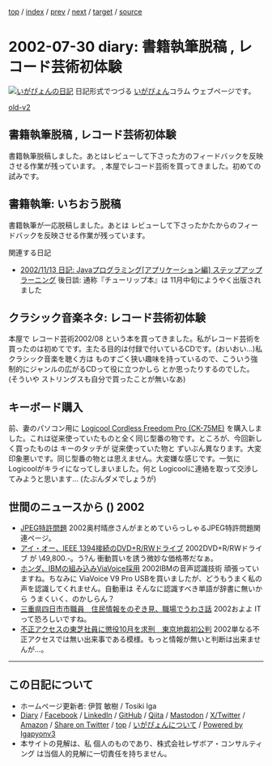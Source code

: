 [top](../index.html) 
 / [index](index.html) 
 / [prev](ig020729.html) 
 / [next](ig020731.html) 
 / [target](https://www.igapyon.jp/igapyon/diary/2002/ig020730.html) 
 / [source](https://github.com/igapyon/diary/blob/master/2002/ig020730.src.md) 

2002-07-30 diary: 書籍執筆脱稿 , レコード芸術初体験
=====================================================================================================
[![いがぴょんの日記](https://www.igapyon.jp/igapyon/diary/images/iga202308_64.jpg "いがぴょん")](https://www.igapyon.jp/igapyon/diary/memo/memoigapyon.html) 日記形式でつづる [いがぴょん](https://www.igapyon.jp/igapyon/diary/memo/memoigapyon.html)コラム ウェブページです。

[old-v2](ig020730-orig.html)

## 書籍執筆脱稿 , レコード芸術初体験

書籍執筆脱稿しました。あとはレビューして下さった方のフィードバックを反映させる作業が残っています。 , 本屋でレコード芸術を買ってきました。初めての試みです。


## 書籍執筆: いちおう脱稿

書籍執筆が一応脱稿しました。あとは レビューして下さったかたからのフィードバックを反映させる作業が残っています。

関連する日記

* [2002/11/13 日記: Javaプログラミング[アプリケーション編] ステップアップラーニング](ig021113.html)
  後日談: 通称『チューリップ本』は 11月中旬にようやく出版されました

## クラシック音楽ネタ: レコード芸術初体験

本屋で レコード芸術2002/08 という本を買ってきました。私がレコード芸術を買ったのは初めてです。主たる目的は付録で付いているCDです。(おいおい…)私 クラシック音楽を聴く方は ものすごく狭い趣味を持っているので、こういう強制的にジャンルの広がるCDって役に立つかしら とか思ったりするのでした。
(そういや ストリングスも自分で買ったことが無いなあ)

## キーボード購入

前、妻のパソコン用に [Logicool 
Cordless Freedom Pro (CK-75ME)](http://www.logicool.co.jp/cf/products/productoverview.html/key8.html) を購入しました。これは従来使っていたものと全く同じ型番の物です。ところが、今回新しく買ったものは キーのタッチが 従来使っていた物と ずいぶん異なります。大変印象悪いです。同じ型番の物とは思えません。大変嫌な感じです。一気に
Logicoolがキライになってしまいました。何と Logicoolに連絡を取って交渉してみようと思います…
(たぶんダメでしょうが)

## 世間のニュースから () 2002

* [JPEG特許問題](http://www.matsusaka-u.ac.jp/~okumura/compression/jpegpat.html)  2002奥村晴彦さんがまとめていらっしゃるJPEG特許問題関連ページ。
* [アイ・オー、IEEE 1394接続のDVD+R/RWドライブ](http://www.zdnet.co.jp/news/0207/29/njbt_14.html)  2002DVD+R/RWドライブ が \49,800.-。う?ん 衝動買いを誘う微妙な価格帯だなぁ。
* [ホンダ、IBMの組み込みViaVoice採用](http://www.zdnet.co.jp/news/0207/30/nebt_02.html)  2002IBMの音声認識技術 頑張っていますね。ちなみに ViaVoice V9 Pro USBを買いましたが、どうもうまく私の声を認識してくれません。自動車は そんなに認識すべき単語が辞書に無いから うまくいく、のかしらん？
* [三重県四日市市職員　住民情報をのぞき見、職場でうわさ話](http://www.mainichi.co.jp/digital/network/archive/200207/29/5.html)  2002およよ ITって恐ろしいですね。
* [不正アクセスの東芝社員に懲役10月を求刑　東京地裁初公判](http://www.mainichi.co.jp/digital/network/archive/200207/29/11.html)  2002単なる不正アクセスでは無い出来事である模様。もっと情報が無いと判断は出来ませんが…。


----------------------------------------------------------------------------------------------------

## この日記について

* ホームページ更新者: 伊賀 敏樹 / Tosiki Iga
* [Diary](https://www.igapyon.jp/igapyon/diary/) / [Facebook](https://www.facebook.com/igapyon) / [LinkedIn](https://www.linkedin.com/in/toshikiiga) / [GitHub](https://github.com/igapyon) / [Qiita](https://qiita.com/igapyon) / [Mastodon](https://social.vivaldi.net/@igapyon) / [X/Twitter](https://twitter.com/ToshikiIga) / [Amazon](https://www.amazon.co.jp/%E4%BC%8A%E8%B3%80-%E6%95%8F%E6%A8%B9/e/B004LTQWCQ) / 
[Share on Twitter](https://twitter.com/intent/tweet?hashtags=igapyon%2Cdiary%2C%E3%81%84%E3%81%8C%E3%81%B4%E3%82%87%E3%82%93&text=%E6%9B%B8%E7%B1%8D%E5%9F%B7%E7%AD%86%E8%84%B1%E7%A8%BF+%2C+%E3%83%AC%E3%82%B3%E3%83%BC%E3%83%89%E8%8A%B8%E8%A1%93%E5%88%9D%E4%BD%93%E9%A8%93&url=https%3A%2F%2Fwww.igapyon.jp%2Figapyon%2Fdiary%2F2002%2Fig020730.html) / [top](../index.html) / [いがぴょんについて](https://www.igapyon.jp/igapyon/diary/memo/memoigapyon.html) / [Powered by Igapyonv3](https://github.com/igapyon/igapyonv3)
* 本サイトの見解は、私 個人のものであり、株式会社レザボア・コンサルティング は当個人的見解に一切責任を持ちません。 

